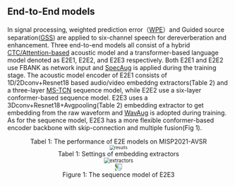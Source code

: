 ## End-to-End models

In signal processing, weighted prediction error（[WPE](https://github.com/fgnt/nara_wpe)）and Guided source separation([GSS](https://github.com/fgnt/pb_chime5)) are applied to six-channel speech for dereverberation and enhancement. Three end-to-end models all consist of a hybrid [CTC/Attention-based](https://arxiv.org/abs/1609.06773) acoustic model and a transformer-based language model denoted as E2E1, E2E2, and E2E3 respectively. Both E2E1 and E2E2 use FBANK as network input and [SpecAug](https://github.com/DemisEom/SpecAugment) is applied during the training stage. The acoustic model encoder of E2E1 consists of 1D/2Dconv+Resnet18 based audio/video embeddng extractors(Table 2) and a three-layer [MS-TCN](https://github.com/mpc001/Lipreading_using_Temporal_Convolutional_Networks) sequence model, while E2E2 use a six-layer conformer-based sequence model. E2E3 uses a 3Dconv+Resnet18+Avgpooling(Table 2) embedding extractor to get embedding from the raw waveform and [WavAug](https://github.com/facebookresearch/WavAugment) is adopted during training. As for the sequence model, E2E3 has a more flexible conformer-based encoder backbone with skip-connection and multiple fusion(Fig 1).

<center> Tabel 1: The performance of E2E models on MISP2021-AVSR </center>

<center> <img src="https://github.com/mispchallenge/MISP2021-AVSR/blob/main/images/results.png" alt="results" style="zoom:67%;" /> </center>

<center>Tabel 1: Settings of embedding extractors </center>

<center> <img src="https://github.com/mispchallenge/MISP2021-AVSR/blob/main/images/extractors.png" alt="extractors" style="zoom:80%;" /> </center>

<center><img src="https://github.com/mispchallenge/MISP2021-AVSR/blob/main/images/e2e3.png" style="transform:rotate(90deg);"></center>																									
<center>Figure 1: The sequence model of E2E3  </center>
